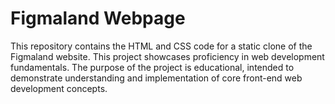 ﻿# Figmaland Webpage

This repository contains the HTML and CSS code for a static clone of the Figmaland website. This project showcases proficiency in web development fundamentals. The purpose of the project is educational, intended to demonstrate understanding and implementation of core front-end web development concepts.

